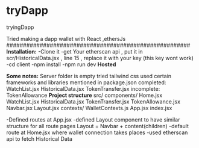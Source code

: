 # tryDapp
tryingDapp

Tried making a dapp wallet
with React ,ethersJs
#######################################################
**Installation:**
  -Clone it
  -get Your etherscan api , put it in 
  scr/HistoricalData.jsx , line 15 , replace it with your key (this key wont work)
  -cd client
  -npm install
  -npm run dev
  **Hosted**
  
**Some notes:**
  Server folder is empty
  tried tailwind css
  used certain frameworks and libraries mentioned in package.json
  completed: 
    WatchList.jsx
    HistoricalData.jsx
    TokenTransfer.jsx
  incomplete:
    TokenAllowance
**Project structure**
  src/
    components/
      Home.jsx
      WatchList.jsx
      HistoricalData.jsx
      TokenTransfer.jsx
      TokenAllowance.jsx
      Navbar.jsx
      Layout.jsx
    contexts/
      WalletContexts.js
    App.jsx
    index.jsx

-Defined routes at App.jsx
-defined Layout component to have similar structure for all route pages
    Layout = Navbar + content(children)
-default route at Home.jsx where wallet connection takes places
-used etherscan api to fetch Historical Data



